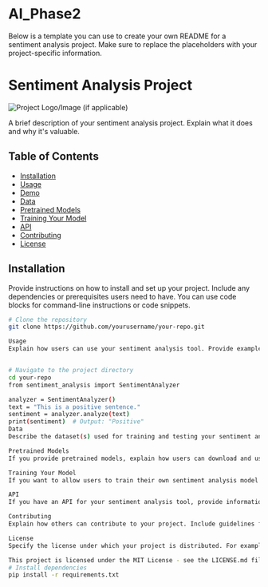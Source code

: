 # AI_Phase2
 Below is a template you can use to create your own README for a sentiment analysis project. Make sure to replace the placeholders with your project-specific information.
 # Sentiment Analysis Project

![Project Logo/Image (if applicable)](link_to_logo_or_image.png)

A brief description of your sentiment analysis project. Explain what it does and why it's valuable.

## Table of Contents
- [Installation](#installation)
- [Usage](#usage)
- [Demo](#demo)
- [Data](#data)
- [Pretrained Models](#pretrained-models)
- [Training Your Model](#training-your-model)
- [API](#api)
- [Contributing](#contributing)
- [License](#license)

## Installation

Provide instructions on how to install and set up your project. Include any dependencies or prerequisites users need to have. You can use code blocks for command-line instructions or code snippets.

```bash
# Clone the repository
git clone https://github.com/yourusername/your-repo.git

Usage
Explain how users can use your sentiment analysis tool. Provide examples and code snippets if applicable.


# Navigate to the project directory
cd your-repo
from sentiment_analysis import SentimentAnalyzer

analyzer = SentimentAnalyzer()
text = "This is a positive sentence."
sentiment = analyzer.analyze(text)
print(sentiment)  # Output: "Positive"
Data
Describe the dataset(s) used for training and testing your sentiment analysis model. Include the source, format, and any preprocessing steps.

Pretrained Models
If you provide pretrained models, explain how users can download and use them in their projects.

Training Your Model
If you want to allow users to train their own sentiment analysis model using your code, provide instructions and guidelines on how to do that.

API
If you have an API for your sentiment analysis tool, provide information on how to access and use it. Include endpoints, request examples, and expected responses.

Contributing
Explain how others can contribute to your project. Include guidelines for submitting bug reports, feature requests, or code contributions. Mention your preferred coding style and any development environment setup.

License
Specify the license under which your project is distributed. For example:

This project is licensed under the MIT License - see the LICENSE.md file for details.
# Install dependencies
pip install -r requirements.txt
